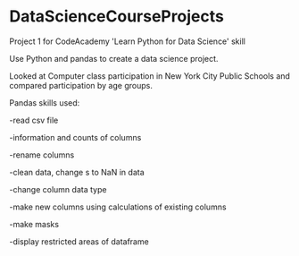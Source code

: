 # DataScienceCourseProjects

Project 1 for CodeAcademy 'Learn Python for Data Science' skill

Use Python and pandas to create a data science project.

Looked at Computer class participation in New York City Public Schools and compared participation by age groups.

Pandas skills used:

  -read csv file 
  
  -information and counts of columns 
  
  -rename columns 
  
  -clean data, change s to NaN in data 
  
  -change column data type 
  
  -make new columns using calculations of existing columns 
  
  -make masks 
  
  -display restricted areas of dataframe 
  

